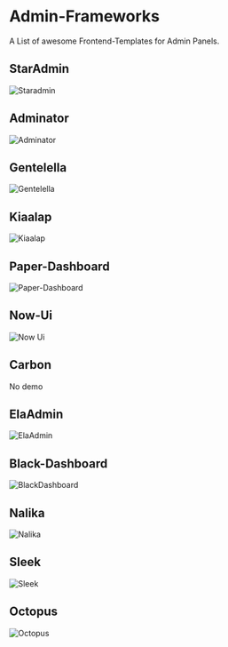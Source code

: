 # Admin-Frameworks
A List of awesome Frontend-Templates for Admin Panels.

## StarAdmin
![Staradmin](pictures/StarAdmin.png)

## Adminator
![Adminator](pictures/Adminator.png)

## Gentelella
![Gentelella](pictures/gentelella.png)

## Kiaalap
![Kiaalap](pictures/kiaalap.png)

## Paper-Dashboard
![Paper-Dashboard](pictures/paper-dashboard.png)

## Now-Ui
![Now Ui](pictures/now-ui-dashboard.png)

## Carbon
No demo

## ElaAdmin
![ElaAdmin](pictures/ElaAdmin.png)

## Black-Dashboard
![BlackDashboard](pictures/black-dashboard.png)

## Nalika
![Nalika](pictures/nalika.png)

## Sleek
![Sleek](pictures/sleek.png)

## Octopus
![Octopus](pictures/octopus.png)

